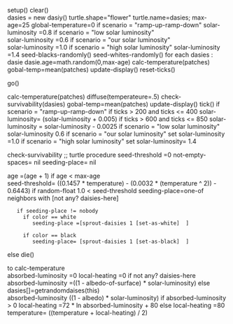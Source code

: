 setup()
  clear()   
  dasies = new dasiy()
  turtle.shape="flower"
  turtle.name=dasies;
  max-age=25
  global-temperature=0
  if scenario = "ramp-up-ramp-down" 
     solar-luminosity =0.8 
  if scenario = "low solar luminosity"  
     solar-luminosity =0.6 
  if scenario = "our solar luminosity"  
     solar-luminosity =1.0 
  if scenario = "high solar luminosity" 
     solar-luminosity =1.4 
  seed-blacks-randomly()
  seed-whites-randomly()
  for each dasies : dasie
     dasie.age=math.random(0,max-age)
  calc-temperature(patches)
  gobal-temp=mean(patches)
  update-display()
  reset-ticks()


go()
  
  calc-temperature(patches)
  diffuse(temperateure=.5)
  check-survivability(dasies)
  gobal-temp=mean(patches)
  update-display()
  tick()
  if scenario = "ramp-up-ramp-down"
     if ticks > 200 and ticks <= 400
        solar-luminosity= (solar-luminosity + 0.005)
     if ticks > 600 and ticks <= 850
        solar-luminosity = solar-luminosity - 0.0025
  if scenario = "low solar luminosity" 
     solar-luminosity 0.6
  if scenario = "our solar luminosity" 
   set solar-luminosity =1.0 
  if scenario = "high solar luminosity" 
   set solar-luminosity= 1.4 




check-survivability ;; turtle procedure
  seed-threshold =0
  not-empty-spaces= nil
  seeding-place= nil

  age =(age + 1)
  if age < max-age  
     seed-threshold= ((0.1457 * temperature) - (0.0032 * (temperature ^ 2)) - 0.6443)
     if random-float 1.0 < seed-threshold 
       seeding-place=one-of neighbors with [not any? daisies-here]

       if seeding-place != nobody       
         if color == white         
            seeding-place =[sprout-daisies 1 [set-as-white]  ]
         
         if color == black          
            seeding-place= [sprout-daisies 1 [set-as-black]  ]         
  else
    die()


to calc-temperature  
   absorbed-luminosity =0
   local-heating =0
  if not any? daisies-here    
     absorbed-luminosity =((1 - albedo-of-surface) * solar-luminosity)
  else
    dasies[]=getrandomdaises(this)  
    absorbed-luminosity ((1 - albedo) * solar-luminosity)
  if absorbed-luminosity > 0
      local-heating =72 * ln absorbed-luminosity + 80
  else
      local-heating =80
  temperature= ((temperature + local-heating) / 2)







